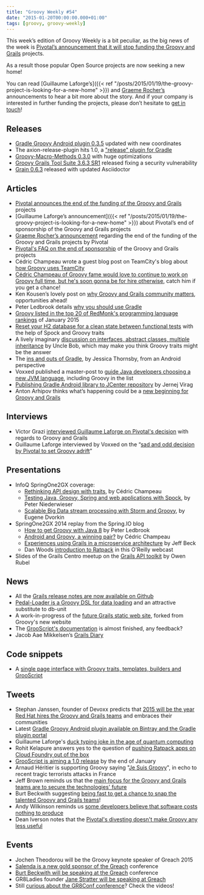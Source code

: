 ```yaml
---
title: "Groovy Weekly #54"
date: "2015-01-20T00:00:00.000+01:00"
tags: [groovy, groovy-weekly]
---
```


This week’s edition of Groovy Weekly is a bit peculiar, as the big news of the week is [Pivotal’s announcement that it will stop funding the Groovy and Grails](http://blog.pivotal.io/pivotal/news-2/groovy-2-4-and-grails-3-0-to-be-last-major-releases-under-pivotal-sponsorship) projects.

As a result those popular Open Source projects are now seeking a new home!

You can read [Guillaume Laforge’s]({{< ref "/posts/2015/01/19/the-groovy-project-is-looking-for-a-new-home" >}}) and [Graeme Rocher’s](http://grails.io/post/108534902333/the-future-of-groovy-grails-sponsorship) announcements to hear a bit more about the story. And if your company is interested in further funding the projects, please don’t hesitate to [get in touch](mailto:sponsorship@groovy-lang.org)!

## Releases

*   [Gradle Groovy Android plugin 0.3.5](https://twitter.com/cedricchampeau/status/555014971814576129) updated with new coordinates
*   The axion-release-plugin hits 1.0, a ["release" plugin for Gradle](http://allegrotech.io/axion-release-plugin.html)
*   [Groovy-Macro-Methods 0.3.0](https://twitter.com/bsideup/status/556820732576272385) with huge optimizations
*   [Groovy Grails Tool Suite 3.6.3 SR1](https://twitter.com/springcentral/status/557245887051603969) released fixing a security vulnerability
*   [Grain 0.6.3](https://twitter.com/grainframework/status/557452579819360257) released with updated Asciidoctor

## Articles

*   [Pivotal announces the end of the funding of the Groovy and Grails](http://blog.pivotal.io/pivotal/news-2/groovy-2-4-and-grails-3-0-to-be-last-major-releases-under-pivotal-sponsorship) projects
*   [Guillaume Laforge’s announcement]({{< ref "/posts/2015/01/19/the-groovy-project-is-looking-for-a-new-home" >}}) about Pivotal’s end of sponsorship of the Groovy and Grails projects
*   [Graeme Rocher’s announcement](http://grails.io/post/108534902333/the-future-of-groovy-grails-sponsorship) regarding the end of the funding of the Groovy and Grails projects by Pivotal
*   [Pivotal's FAQ on the end of sponsorship](https://docs.google.com/a/pivotal.io/document/d/1R_bQv_8JSLOEzVzPdqOISF0guGtcUPE6vFBeAuxtcG4/edit) of the Groovy and Grails projects
*   Cédric Champeau wrote a guest blog post on TeamCity's blog about [how Groovy uses TeamCity](http://blog.jetbrains.com/teamcity/2015/01/how-groovy-uses-teamcity/)
*   [Cédric Champeau of Groovy fame would love to continue to work on Groovy full time, but he's soon gonna be for hire otherwise](http://melix.github.io/blog/2015/01/for-hire.html), catch him if you get a chance!
*   Ken Kousen’s lovely post on [why Groovy and Grails community matters](https://kousenit.wordpress.com/2015/01/19/groovygrails-pivotal-opportunity/), opportunities ahead!
*   Peter Ledbrook details [why you should use Gradle](http://blog.cacoethes.co.uk/software/why-gradle)
*   [Groovy listed in the top 20 of RedMonk's programming language rankings](http://redmonk.com/sogrady/2015/01/14/language-rankings-1-15/) of January 2015
*   [Reset your H2 database for a clean state between functional tests](http://www.objectpartners.com/2015/01/13/reset-your-h2-database-for-a-clean-state-between-functional-tests/) with the help of Spock and Groovy traits
*   A lively imaginary [discussion on interfaces, abstract classes, multiple inheritance](http://blog.cleancoder.com/uncle-bob/2015/01/08/InterfaceConsideredHarmful.html) by Uncle Bob, which may make you think Groovy traits might be the answer
*   The [ins and outs of Gradle](http://code.tutsplus.com/tutorials/the-ins-and-outs-of-gradle--cms-22978), by Jessica Thornsby, from an Android perspective
*   Voxxed published a master-post to [guide Java developers choosing a new JVM language](https://www.voxxed.com/blog/2015/01/thinking-about-picking-up-a-new-jvm-language-a-masterpost-to-guide-java-devs/), including Groovy in the list
*   [Publishing Gradle Android library to JCenter repository](https://www.virag.si/2015/01/publishing-gradle-android-library-to-jcenter/) by Jernej Virag
*   Anton Arhipov thinks what’s happening could be a [new beginning for Groovy and Grails](http://arhipov.blogspot.fr/2015/01/g.html)

## Interviews

*   Victor Grazi [interviewed Guillaume Laforge on Pivotal's decision](http://www.infoq.com/news/2015/01/Pivotal-Pulls-Groovy-Grails-Fund) with regards to Groovy and Grails
*   Guillaume Laforge interviewed by Voxxed on the “[sad and odd decision by Pivotal to set Groovy adrift](https://www.voxxed.com/blog/2015/01/sad-odd-decision-pivotal-set-groovy-adrift/)”

## Presentations

*   InfoQ SpringOne2GX coverage:
    *   [Rethinking API design with traits](http://www.infoq.com/presentations/groovy-2-3-api-design), by Cédric Champeau
    *   [Testing Java, Groovy, Spring and web applications with Spock](http://www.infoq.com/presentations/groovy-test-java-spock), by Peter Niederwieser
    *   [Scalable Big Data stream processing with Storm and Groovy](http://www.infoq.com/presentations/bigdata-storm-groovy), by Eugene Dvorkin
*   SpringOne2GX 2014 replay from the Spring.IO blog
    *   [How to get Groovy with Java 8](https://spring.io/blog/2015/01/09/springone2gx-2014-replay-how-to-get-groovy-with-java-8) by Peter Ledbrook
    *   [Android and Groovy, a winning pair?](https://spring.io/blog/2015/01/08/springone2gx-2014-replay-android-and-groovy-a-winning-pair) by Cédric Champeau
    *   [Experiences using Grails in a microservice architecture](https://spring.io/blog/2015/01/08/springone2gx-2014-replay-experiences-using-grails-in-a-microservice-architecture) by Jeff Beck
    *   Dan Woods [introduction to Ratpack](http://fr.slideshare.net/danveloper/ratpack-web-framework-from-oreilly-webcast-20150113) in this O'Reilly webcast
*   Slides of the Grails Centro meetup on the [Grails API toolkit](https://www.slideshare.net/fullscreen/bobdobbes/silicon-valley-grails/1) by Owen Rubel

## News

*   All the [Grails release notes are now available on Github](https://github.com/grails/grails-core/releases)
*   [Pedal-Loader is a Groovy DSL for data loading](http://www.eclecticlogic.com/pedal-loader/) and an attractive substitute to db-unit
*   A work-in-progress of the [future Grails static web site](http://grails.github.io/grails-static-website/), forked from Groovy's new website
*   The [GrooScript's documentation](http://grooscript.org/doc.html) is almost finished, any feedback?
*   Jacob Aae Mikkelsen’s [Grails Diary](http://grydeske.net/news/show/79)

## Code snippets

*   A [single page interface with Groovy traits, templates, builders and GrooScript](https://gist.github.com/chiquitinxx/6ef000456732aa9bd7fb)

## Tweets

*   Stephan Janssen, founder of Devoxx predicts that [2015 will be the year Red Hat hires the Groovy and Grails teams](https://twitter.com/Stephan007/status/557459062221455364) and embraces their communities
*   Latest [Gradle Groovy Android plugin available on Bintray and the Gradle plugin portal](https://twitter.com/cedricchampeau/status/555015335313932289)
*   Guillaume Laforge's [duck typing joke in the age of quantum computing](https://twitter.com/glaforge/status/556027163494084608)
*   Rohit Kelapure answers yes to the question of [pushing Ratpack apps on Cloud Foundry out of the box](https://twitter.com/rkela/status/555079299074916353)
*   [GrooScript is aiming a 1.0 release](https://twitter.com/grooscript/status/556466614259154944) by the end of January
*   Arnaud Héritier is supporting Groovy saying "[Je Suis Groovy](https://twitter.com/aheritier/status/557138343914655744)", in echo to recent tragic terrorists attacks in France
*   Jeff Brown reminds us that the [main focus for the Groovy and Grails teams are to secure the technologies' future](https://twitter.com/jeffscottbrown/status/557196649916022784)
*   Burt Beckwith suggesting [being fast to get a chance to snap the talented Groovy and Grails teams](https://twitter.com/burtbeckwith/status/557220977437081600)!
*   Andy Wilkinson reminds us [some developers believe that software costs nothing to produce](https://twitter.com/ankinson/status/557457888160280576)
*   Dean Iverson notes that the [Pivotal's divesting doesn't make Groovy any less useful](https://twitter.com/deanriverson/status/557302834815700992)

## Events

*   Jochen Theodorou will be the Groovy keynote speaker of Greach 2015
*   [Salenda is a new gold sponsor of the Greach](https://twitter.com/greachconf/status/556021832747192321) conference
*   [Burt Beckwith will be speaking at the Greach](https://twitter.com/greachconf/status/556031871260192768) conference
*   GR8Ladies founder [Jane Stratter will be speaking at Greach](https://twitter.com/greachconf/status/554964855027818497)
*   Still [curious about the GR8Conf conference](https://twitter.com/gr8conf/status/556244984177766400)? Check the videos!